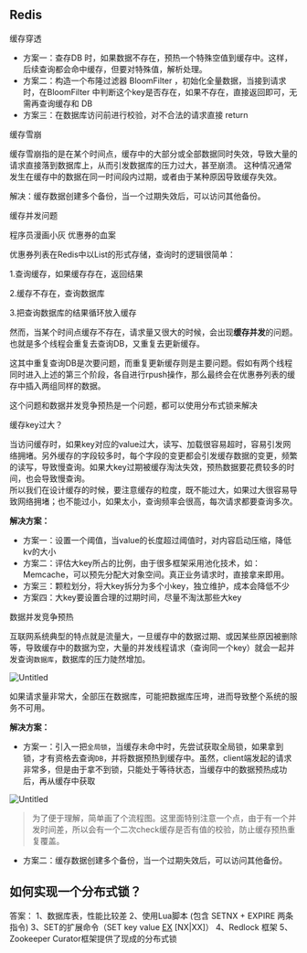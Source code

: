 
## Redis

缓存穿透

- 方案一：查存DB 时，如果数据不存在，预热一个特殊空值到缓存中。这样，后续查询都会命中缓存，但要对特殊值，解析处理。
- 方案二：构造一个布隆过滤器 BloomFilter ，初始化全量数据，当接到请求时，在BloomFilter 中判断这个key是否存在，如果不存在，直接返回即可，无需再查询缓存和 DB
- 方案三：在数据库访问前进行校验，对不合法的请求直接 return

缓存雪崩

缓存雪崩指的是在某个时间点，缓存中的大部分或全部数据同时失效，导致大量的请求直接落到数据库上，从而引发数据库的压力过大，甚至崩溃。 这种情况通常发生在缓存中的数据在同一时间段内过期，或者由于某种原因导致缓存失效。

解决：缓存数据创建多个备份，当一个过期失效后，可以访问其他备份。

缓存并发问题

程序员漫画小灰 优惠券的血案

优惠券列表在Redis中以List的形式存储，查询时的逻辑很简单：

1.查询缓存，如果缓存存在，返回结果

2.缓存不存在，查询数据库

3.把查询数据库的结果循环放入缓存

然而，当某个时间点缓存不存在，请求量又很大的时候，会出现**缓存并发**的问题。也就是多个线程会重复去查询DB，又重复去更新缓存。

这其中重复查询DB是次要问题，而重复更新缓存则是主要问题。假如有两个线程同时进入上述的第三个阶段，各自进行rpush操作，那么最终会在优惠券列表的缓存中插入两组同样的数据。

这个问题和数据并发竞争预热是一个问题，都可以使用分布式锁来解决

缓存key过大？

当访问缓存时，如果key对应的value过大，读写、加载很容易超时，容易引发网络拥堵。另外缓存的字段较多时，每个字段的变更都会引发缓存数据的变更，频繁的读写，导致慢查询。如果大key过期被缓存淘汰失效，预热数据要花费较多的时间，也会导致慢查询。<br />所以我们在设计缓存的时候，要注意缓存的粒度，既不能过大，如果过大很容易导致网络拥堵；也不能过小，如果太小，查询频率会很高，每次请求都要查询多次。

**解决方案：**

- 方案一：设置一个阈值，当value的长度超过阈值时，对内容启动压缩，降低kv的大小
- 方案二：评估大key所占的比例，由于很多框架采用池化技术，如：Memcache，可以预先分配大对象空间。真正业务请求时，直接拿来即用。
- 方案三：颗粒划分，将大key拆分为多个小key，独立维护，成本会降低不少
- 方案四：大key要设置合理的过期时间，尽量不淘汰那些大key

数据并发竞争预热

互联网系统典型的特点就是流量大，一旦缓存中的数据过期、或因某些原因被删除等，导致缓存中的数据为空，大量的并发线程请求（查询同一个key）就会一起并发查询`数据库`，数据库的压力陡然增加。

![Untitled](https://prod-files-secure.s3.us-west-2.amazonaws.com/1aaf5fe6-022a-429b-ab4c-6f04abe588d3/40ff897c-a718-4fa1-98cb-3d3fd2ac0e60/Untitled.png)

如果请求量非常大，全部压在数据库，可能把数据库压垮，进而导致整个系统的服务不可用。

**解决方案：**

- 方案一：引入一把`全局锁`，当缓存未命中时，先尝试获取全局锁，如果拿到锁，才有资格去查询`DB`，并将数据预热到缓存中。虽然，client端发起的请求非常多，但是由于拿不到锁，只能处于等待状态，当缓存中的数据预热成功后，再从缓存中获取

![Untitled](https://prod-files-secure.s3.us-west-2.amazonaws.com/1aaf5fe6-022a-429b-ab4c-6f04abe588d3/bab7b4f9-a578-4273-9ffe-cc89f795c175/Untitled.png)

> 为了便于理解，简单画了个流程图。这里面特别注意一个点，由于有一个并发时间差，所以会有一个二次check缓存是否有值的校验，防止缓存预热重复覆盖。

- 方案二：缓存数据创建多个备份，当一个过期失效后，可以访问其他备份。



## **如何实现一个分布式锁？**

答案： 1、数据库表，性能比较差 
2、使用Lua脚本 (包含 SETNX + EXPIRE 两条指令) 3、SET的扩展命令（SET key value [EX](https://www.notion.so/10220eab6618434991ad00432749db5c?pvs=21) [NX|XX]） 4、Redlock 框架 5、Zookeeper Curator框架提供了现成的分布式锁
